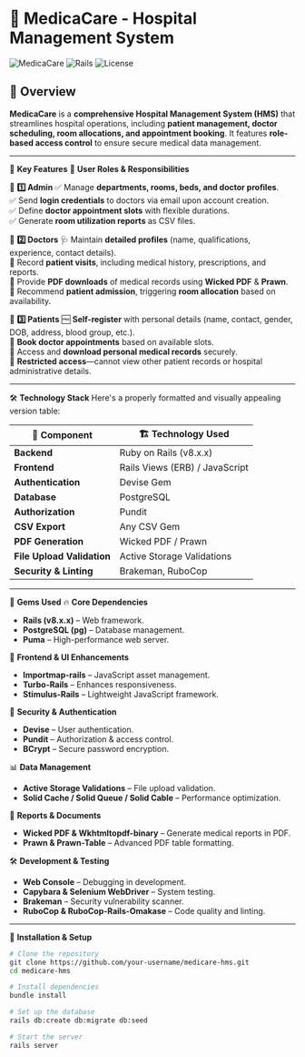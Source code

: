 # 🏥 MedicaCare - Hospital Management System

![MedicaCare](https://img.shields.io/badge/Ruby-3.x.x-red?style=flat-square)
![Rails](https://img.shields.io/badge/Rails-8.x.x-red?style=flat-square)
![License](https://img.shields.io/badge/License-MIT-green?style=flat-square)

## 📌 Overview

**MedicaCare** is a **comprehensive Hospital Management System (HMS)** that streamlines hospital operations, including **patient management, doctor scheduling, room allocations, and appointment booking**. It features **role-based access control** to ensure secure medical data management.

---

🎯 **Key Features**
👥 **User Roles & Responsibilities**

🔹 **1️⃣ Admin**
✅ Manage **departments, rooms, beds, and doctor profiles**.  
✅ Send **login credentials** to doctors via email upon account creation.  
✅ Define **doctor appointment slots** with flexible durations.  
✅ Generate **room utilization reports** as CSV files.  

🔹 **2️⃣ Doctors**
🩺 Maintain **detailed profiles** (name, qualifications, experience, contact details).  
📝 Record **patient visits**, including medical history, prescriptions, and reports.  
📄 Provide **PDF downloads** of medical records using **Wicked PDF** & **Prawn**.  
🏥 Recommend **patient admission**, triggering **room allocation** based on availability.  

🔹 **3️⃣ Patients**
🆓 **Self-register** with personal details (name, contact, gender, DOB, address, blood group, etc.).  
📅 **Book doctor appointments** based on available slots.  
📂 Access and **download personal medical records** securely.  
🚫 **Restricted access**—cannot view other patient records or hospital administrative details.  

---

 🛠️ **Technology Stack**
Here's a properly formatted and visually appealing version table:  

| 🚀 **Component**          | 🏗 **Technology Used**         |  
|-------------------------- |--------------------------------|  
| **Backend**               | Ruby on Rails (v8.x.x)         |  
| **Frontend**              | Rails Views (ERB) / JavaScript |  
| **Authentication**        | Devise Gem                     |  
| **Database**              | PostgreSQL                     |  
| **Authorization**         | Pundit                         |  
| **CSV Export**            | Any CSV Gem                    |  
| **PDF Generation**        | Wicked PDF / Prawn             |  
| **File Upload Validation**| Active Storage Validations     |  
| **Security & Linting**    | Brakeman, RuboCop              |  

---

🔹 **Gems Used**
🔥 **Core Dependencies**
- **Rails (v8.x.x)** – Web framework.
- **PostgreSQL (pg)** – Database management.
- **Puma** – High-performance web server.

🎨 **Frontend & UI Enhancements**
- **Importmap-rails** – JavaScript asset management.
- **Turbo-Rails** – Enhances responsiveness.
- **Stimulus-Rails** – Lightweight JavaScript framework.

🔐 **Security & Authentication**
- **Devise** – User authentication.
- **Pundit** – Authorization & access control.
- **BCrypt** – Secure password encryption.

📊 **Data Management**
- **Active Storage Validations** – File upload validation.
- **Solid Cache / Solid Queue / Solid Cable** – Performance optimization.

📄 **Reports & Documents**
- **Wicked PDF & Wkhtmltopdf-binary** – Generate medical reports in PDF.
- **Prawn & Prawn-Table** – Advanced PDF table formatting.

🛠️ **Development & Testing**
- **Web Console** – Debugging in development.
- **Capybara & Selenium WebDriver** – System testing.
- **Brakeman** – Security vulnerability scanner.
- **RuboCop & RuboCop-Rails-Omakase** – Code quality and linting.

---

🚀 **Installation & Setup**
```sh
# Clone the repository
git clone https://github.com/your-username/medicare-hms.git
cd medicare-hms

# Install dependencies
bundle install

# Set up the database
rails db:create db:migrate db:seed

# Start the server
rails server
